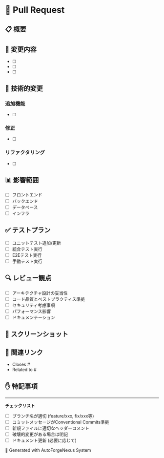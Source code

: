 # 🚀 Pull Request

## 📋 概要
<!-- プルリクエストの概要を簡潔に記述 -->

## 🎯 変更内容
<!-- 主な変更点をリスト形式で記述 -->
- [ ]
- [ ]
- [ ]

## 🔧 技術的変更
### 追加機能
- [ ]

### 修正
- [ ]

### リファクタリング
- [ ]

## 📊 影響範囲
<!-- 影響を受けるコンポーネント・モジュール -->
- [ ] フロントエンド
- [ ] バックエンド
- [ ] データベース
- [ ] インフラ

## ✅ テストプラン
<!-- テストの実行状況 -->
- [ ] ユニットテスト追加/更新
- [ ] 統合テスト実行
- [ ] E2Eテスト実行
- [ ] 手動テスト実行

## 🔍 レビュー観点
<!-- レビュアーに確認してほしいポイント -->
- [ ] アーキテクチャ設計の妥当性
- [ ] コード品質とベストプラクティス準拠
- [ ] セキュリティ考慮事項
- [ ] パフォーマンス影響
- [ ] ドキュメンテーション

## 📸 スクリーンショット
<!-- UI変更がある場合 -->

## 🔗 関連リンク
<!-- 関連するIssue、ドキュメント等 -->
- Closes #
- Related to #

## ✋ 特記事項
<!-- レビュアーが知っておくべき特別な事項 -->

---
**チェックリスト**
- [ ] ブランチ名が適切 (feature/xxx, fix/xxx等)
- [ ] コミットメッセージがConventional Commits準拠
- [ ] 新規ファイルに適切なヘッダーコメント
- [ ] 破壊的変更がある場合は明記
- [ ] ドキュメント更新 (必要に応じて)

🤖 Generated with AutoForgeNexus System